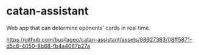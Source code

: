 # catan-assistant
Web app that can determine oponents' cards in real time.


https://github.com/busilageo/catan-assistant/assets/88627383/08ff5871-d5c6-4050-8b68-fb4a4067b27a

